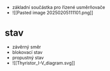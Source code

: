 - základní součástka pro řízené usměrňovače
- ![[Pasted image 20250205111101.png]]
# stav
- závěrný směr
- blokovací stav
- propustný stav
- ![[Thyristor_I-V_diagram.svg]]
